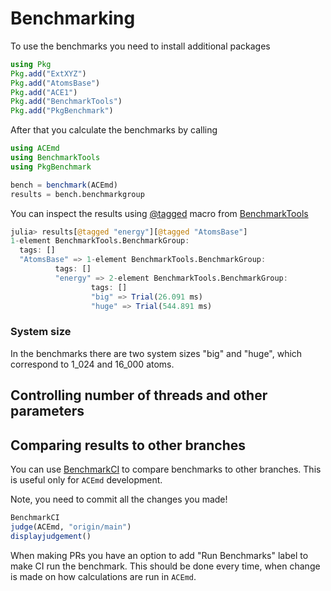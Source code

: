 # Benchmarking

To use the benchmarks you need to install additional packages

```julia
using Pkg
Pkg.add("ExtXYZ")
Pkg.add("AtomsBase")
Pkg.add("ACE1")
Pkg.add("BenchmarkTools")
Pkg.add("PkgBenchmark")
```

After that you calculate the benchmarks by calling

```julia
using ACEmd
using BenchmarkTools
using PkgBenchmark

bench = benchmark(ACEmd)
results = bench.benchmarkgroup
```

You can inspect the results using [@tagged](https://juliaci.github.io/BenchmarkTools.jl/stable/manual/#Indexing-into-a-BenchmarkGroup-using-@tagged) macro from [BenchmarkTools](https://github.com/JuliaCI/BenchmarkTools.jl)

```julia
julia> results[@tagged "energy"][@tagged "AtomsBase"]
1-element BenchmarkTools.BenchmarkGroup:
  tags: []
  "AtomsBase" => 1-element BenchmarkTools.BenchmarkGroup:
          tags: []
          "energy" => 2-element BenchmarkTools.BenchmarkGroup:
                  tags: []
                  "big" => Trial(26.091 ms)
                  "huge" => Trial(544.891 ms)
```

### System size

In the benchmarks there are two system sizes "big" and "huge", which correspond to 1_024 and 16_000 atoms.


## Controlling number of threads and other parameters



## Comparing results to other branches

You can use [BenchmarkCI](https://github.com/JuliaCI/PkgBenchmark.jl) to compare benchmarks to other branches. This is useful only for `ACEmd` development.

Note, you need to commit all the changes you made!

```julia
BenchmarkCI
judge(ACEmd, "origin/main")
displayjudgement()
```

When making PRs you have an option to add "Run Benchmarks" label to make CI run the benchmark. This should be done every time, when change is made on how calculations are run in `ACEmd`.